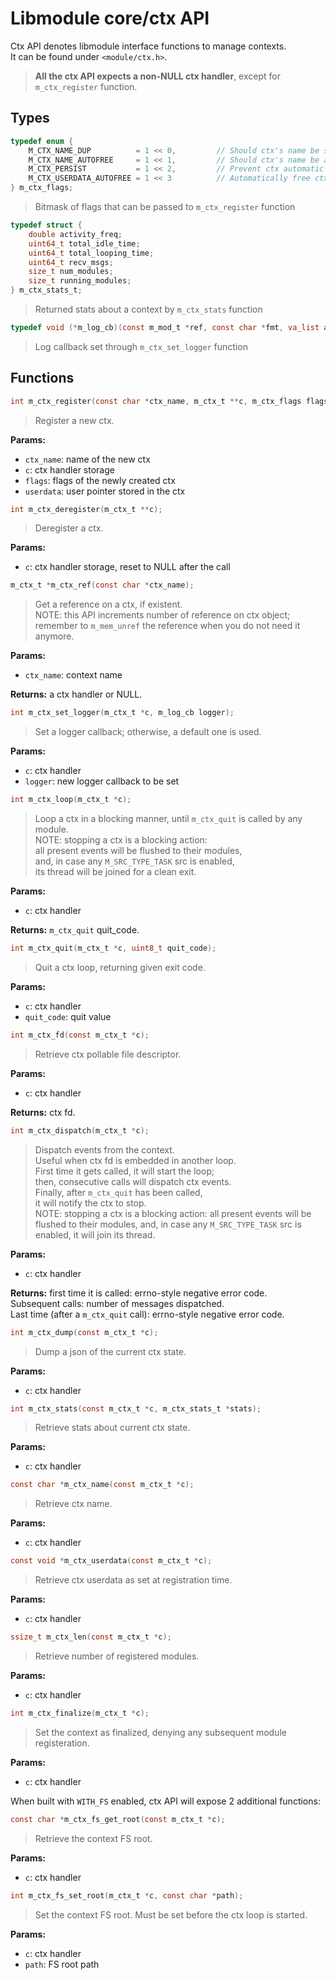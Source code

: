 # Libmodule core/ctx API

Ctx API denotes libmodule interface functions to manage contexts.  
It can be found under `<module/ctx.h>`.  

> **All the ctx API expects a non-NULL ctx handler**, except for `m_ctx_register` function.  

## Types

```C
typedef enum {
    M_CTX_NAME_DUP          = 1 << 0,         // Should ctx's name be strdupped
    M_CTX_NAME_AUTOFREE     = 1 << 1,         // Should ctx's name be autofreed
    M_CTX_PERSIST           = 1 << 2,         // Prevent ctx automatic destroying when there are no modules in it anymore. With this option, context is kept alive until m_ctx_deregister() is called.
    M_CTX_USERDATA_AUTOFREE = 1 << 3          // Automatically free ctx userdata upon deregister
} m_ctx_flags;
```
> Bitmask of flags that can be passed to `m_ctx_register` function

```C
typedef struct {
    double activity_freq;
    uint64_t total_idle_time;
    uint64_t total_looping_time;
    uint64_t recv_msgs;
    size_t num_modules;
    size_t running_modules;
} m_ctx_stats_t;
```
> Returned stats about a context by `m_ctx_stats` function

```C
typedef void (*m_log_cb)(const m_mod_t *ref, const char *fmt, va_list args);
```
> Log callback set through `m_ctx_set_logger` function

## Functions

```C
int m_ctx_register(const char *ctx_name, m_ctx_t **c, m_ctx_flags flags, const void *userdata);
```
> Register a new ctx.  

**Params:**  
* `ctx_name`: name of the new ctx  
* `c`: ctx handler storage  
* `flags`: flags of the newly created ctx  
* `userdata`: user pointer stored in the ctx  

```C
int m_ctx_deregister(m_ctx_t **c);
```
> Deregister a ctx.  

**Params:**  
* `c`: ctx handler storage, reset to NULL after the call  

```C
m_ctx_t *m_ctx_ref(const char *ctx_name);
```
> Get a reference on a ctx, if existent.  
> NOTE: this API increments number of reference on ctx object;  
> remember to `m_mem_unref` the reference when you do not need it anymore.  

**Params:**  
 * `ctx_name`: context name  

**Returns:** a ctx handler or NULL.

```C
int m_ctx_set_logger(m_ctx_t *c, m_log_cb logger);
```
> Set a logger callback; otherwise, a default one is used.  

**Params:**  
* `c`: ctx handler  
* `logger`: new logger callback to be set  

```C
int m_ctx_loop(m_ctx_t *c);
```
> Loop a ctx in a blocking manner, until `m_ctx_quit` is called by any module.  
> NOTE: stopping a ctx is a blocking action:  
> all present events will be flushed to their modules,  
> and, in case any `M_SRC_TYPE_TASK` src is enabled,  
> its thread will be joined for a clean exit.  

**Params:**  
* `c`: ctx handler  

**Returns:** `m_ctx_quit` quit_code.  

```C
int m_ctx_quit(m_ctx_t *c, uint8_t quit_code);
```
> Quit a ctx loop, returning given exit code.  

**Params:**  
* `c`: ctx handler  
* `quit_code`: quit value  

```C
int m_ctx_fd(const m_ctx_t *c);
```
> Retrieve ctx pollable file descriptor.  

**Params:**  
* `c`: ctx handler  

**Returns:** ctx fd.

```C
int m_ctx_dispatch(m_ctx_t *c);
```
> Dispatch events from the context.  
> Useful when ctx fd is embedded in another loop.  
> First time it gets called, it will start the loop;  
> then, consecutive calls will dispatch ctx events.  
> Finally, after `m_ctx_quit` has been called,  
> it will notify the ctx to stop.  
> NOTE: stopping a ctx is a blocking action:
> all present events will be flushed to their modules,
> and, in case any `M_SRC_TYPE_TASK` src is enabled,
> it will join its thread.

**Params:**  
* `c`: ctx handler  

**Returns:** first time it is called: errno-style negative error code.  
Subsequent calls: number of messages dispatched.  
Last time (after a `m_ctx_quit` call): errno-style negative error code.  

```C
int m_ctx_dump(const m_ctx_t *c);
```
> Dump a json of the current ctx state.  

**Params:**  
* `c`: ctx handler  

```C
int m_ctx_stats(const m_ctx_t *c, m_ctx_stats_t *stats);
```
> Retrieve stats about current ctx state.  

**Params:**  
* `c`: ctx handler  

```C
const char *m_ctx_name(const m_ctx_t *c);
```
> Retrieve ctx name.  

**Params:**  
* `c`: ctx handler  

```C
const void *m_ctx_userdata(const m_ctx_t *c);
```
> Retrieve ctx userdata as set at registration time.  

**Params:**  
* `c`: ctx handler  

```C
ssize_t m_ctx_len(const m_ctx_t *c);
```
> Retrieve number of registered modules.  

**Params:**  
* `c`: ctx handler  

```C
int m_ctx_finalize(m_ctx_t *c);
```
> Set the context as finalized, denying any subsequent module registeration.  

**Params:**  
* `c`: ctx handler  

When built with `WITH_FS` enabled, ctx API will expose 2 additional functions:  

```C
const char *m_ctx_fs_get_root(const m_ctx_t *c);
```
> Retrieve the context FS root.  

**Params:**  
* `c`: ctx handler  

```C
int m_ctx_fs_set_root(m_ctx_t *c, const char *path);
```
> Set the context FS root. Must be set before the ctx loop is started.

**Params:**  
* `c`: ctx handler  
* `path`: FS root path  
